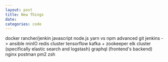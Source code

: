 ```yaml
---
layout: post
title: New Things
date:
categories: code
---
```

docker
rancher/jenkin
javascript
node.js
yarn vs npm
advanced git
jenkins -> ansible
minIO
redis cluster
tensorflow
kafka + zookeeper
elk cluster (specifically elastic search and logstash)
graphql (frontend's backend)
nginx
postman
pm2
zsh
